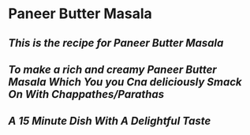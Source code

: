 # **Paneer Butter Masala**
## *This is the recipe for Paneer Butter Masala*
## *To make a rich and creamy Paneer Butter Masala Which You you Cna deliciously Smack On With Chappathes/Parathas*
## *A 15 Minute Dish With A Delightful Taste*
